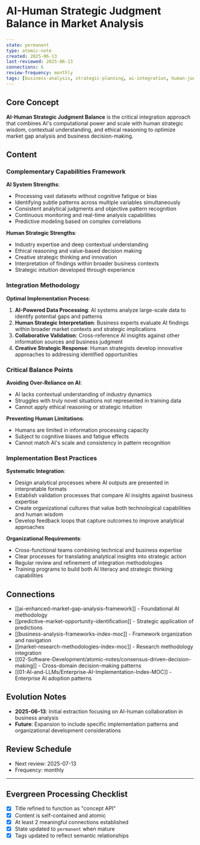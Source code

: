# AI-Human Strategic Judgment Balance in Market Analysis

```yaml
---
state: permanent
type: atomic-note
created: 2025-06-13
last-reviewed: 2025-06-13
connections: 6
review-frequency: monthly
tags: [business-analysis, strategic-planning, ai-integration, human-judgment, decision-making, hybrid-methodology]
---
```

## Core Concept

**AI-Human Strategic Judgment Balance** is the critical integration approach that combines AI's computational power and scale with human strategic wisdom, contextual understanding, and ethical reasoning to optimize market gap analysis and business decision-making.

## Content

### Complementary Capabilities Framework

**AI System Strengths**:
- Processing vast datasets without cognitive fatigue or bias
- Identifying subtle patterns across multiple variables simultaneously
- Consistent analytical judgments and objective pattern recognition
- Continuous monitoring and real-time analysis capabilities
- Predictive modeling based on complex correlations

**Human Strategic Strengths**:
- Industry expertise and deep contextual understanding
- Ethical reasoning and value-based decision making
- Creative strategic thinking and innovation
- Interpretation of findings within broader business contexts
- Strategic intuition developed through experience

### Integration Methodology

**Optimal Implementation Process**:

1. **AI-Powered Data Processing**: AI systems analyze large-scale data to identify potential gaps and patterns
2. **Human Strategic Interpretation**: Business experts evaluate AI findings within broader market contexts and strategic implications
3. **Collaborative Validation**: Cross-reference AI insights against other information sources and business judgment
4. **Creative Strategic Response**: Human strategists develop innovative approaches to addressing identified opportunities

### Critical Balance Points

**Avoiding Over-Reliance on AI**:
- AI lacks contextual understanding of industry dynamics
- Struggles with truly novel situations not represented in training data
- Cannot apply ethical reasoning or strategic intuition

**Preventing Human Limitations**:
- Humans are limited in information processing capacity
- Subject to cognitive biases and fatigue effects
- Cannot match AI's scale and consistency in pattern recognition

### Implementation Best Practices

**Systematic Integration**:
- Design analytical processes where AI outputs are presented in interpretable formats
- Establish validation processes that compare AI insights against business expertise
- Create organizational cultures that value both technological capabilities and human wisdom
- Develop feedback loops that capture outcomes to improve analytical approaches

**Organizational Requirements**:
- Cross-functional teams combining technical and business expertise
- Clear processes for translating analytical insights into strategic action
- Regular review and refinement of integration methodologies
- Training programs to build both AI literacy and strategic thinking capabilities

## Connections

- [[ai-enhanced-market-gap-analysis-framework]] - Foundational AI methodology
- [[predictive-market-opportunity-identification]] - Strategic application of predictions
- [[business-analysis-frameworks-index-moc]] - Framework organization and navigation
- [[market-research-methodologies-index-moc]] - Research methodology integration
- [[02-Software-Development/atomic-notes/consensus-driven-decision-making]] - Cross-domain decision-making patterns
- [[01-AI-and-LLMs/Enterprise-AI-Implementation-Index-MOC]] - Enterprise AI adoption patterns

## Evolution Notes

- **2025-06-13**: Initial extraction focusing on AI-human collaboration in business analysis
- **Future**: Expansion to include specific implementation patterns and organizational development considerations

## Review Schedule

- Next review: 2025-07-13
- Frequency: monthly

---

## Evergreen Processing Checklist

- [x] Title refined to function as "concept API"
- [x] Content is self-contained and atomic
- [x] At least 2 meaningful connections established
- [x] State updated to `permanent` when mature
- [x] Tags updated to reflect semantic relationships